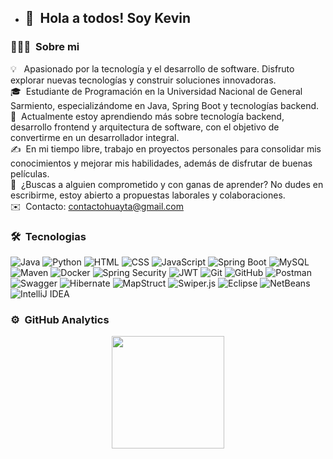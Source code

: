 - ## 👋 &nbsp;Hola a todos! Soy Kevin
<!-- <p align="center">
  <a href="https://github.com/AVS1508">
    <img alt="Night Coding" src="https://raw.githubusercontent.com/AVS1508/AVS1508/master/assets/Night-Coding.gif" />
  </a>
</p> -->
<!--align="right"-->

### 👨🏻‍💻 &nbsp;Sobre mi




💡 &nbsp; Apasionado por la tecnología y el desarrollo de software. Disfruto explorar nuevas tecnologías y construir soluciones innovadoras.\
🎓 &nbsp;Estudiante de Programación en la Universidad Nacional de General Sarmiento, especializándome en Java, Spring Boot y tecnologías backend.\
🌱 &nbsp;Actualmente estoy aprendiendo más sobre tecnología backend, desarrollo frontend y arquitectura de software, con el objetivo de convertirme en un desarrollador integral.\
✍️ &nbsp;En mi tiempo libre, trabajo en proyectos personales para consolidar mis conocimientos y mejorar mis habilidades, además de disfrutar de buenas películas.\
💬 &nbsp;¿Buscas a alguien comprometido y con ganas de aprender? No dudes en escribirme, estoy abierto a propuestas laborales y colaboraciones.\
✉️ &nbsp;Contacto: [contactohuayta@gmail.com](mailto:contactohuayta@gmail.com)
</a>
<!--📄 &nbsp;Please have a look at my [Résumé](https://www.adityavsingh.com/resume.html) for more details about me. I'm open to feedback and suggestions!-->

### 🛠 &nbsp;Tecnologias

![Java](https://img.shields.io/badge/Java-%23ED8B00.svg?style=for-the-badge&logo=coffeescript&logoColor=white)
![Python](https://img.shields.io/badge/Python-3776AB?style=for-the-badge&logo=python&logoColor=white)
![HTML](https://img.shields.io/badge/HTML-E34F26?style=for-the-badge&logo=html5&logoColor=white)
![CSS](https://img.shields.io/badge/CSS-1572B6?style=for-the-badge&logo=css&logoColor=white)
![JavaScript](https://img.shields.io/badge/JavaScript-F7DF1E?style=for-the-badge&logo=javascript&logoColor=black)
![Spring Boot](https://img.shields.io/badge/Spring_Boot-6DB33F?style=for-the-badge&logo=spring-boot&logoColor=white)
![MySQL](https://img.shields.io/badge/MySQL-4479A1?style=for-the-badge&logo=mysql&logoColor=white)
![Maven](https://img.shields.io/badge/Maven-C71A36?style=for-the-badge&logo=apache-maven&logoColor=white)
![Docker](https://img.shields.io/badge/Docker-2496ED?style=for-the-badge&logo=docker&logoColor=white)
![Spring Security](https://img.shields.io/badge/Spring_Security-6DB33F?style=for-the-badge&logo=spring-security&logoColor=white)
![JWT](https://img.shields.io/badge/JWT-FFB600?style=for-the-badge&logo=json-web-tokens&logoColor=white)
![Git](https://img.shields.io/badge/Git-F05032?style=for-the-badge&logo=git&logoColor=white)
![GitHub](https://img.shields.io/badge/GitHub-181717?style=for-the-badge&logo=github&logoColor=white)
![Postman](https://img.shields.io/badge/Postman-FF6C37?style=for-the-badge&logo=postman&logoColor=white)
![Swagger](https://img.shields.io/badge/Swagger-85EA2D?style=for-the-badge&logo=swagger&logoColor=black)
![Hibernate](https://img.shields.io/badge/Hibernate-59666C?style=for-the-badge&logo=hibernate&logoColor=white)
![MapStruct](https://img.shields.io/badge/MapStruct-0066A1?style=for-the-badge&logo=mapstruct&logoColor=white)
![Swiper.js](https://img.shields.io/badge/Swiper.js-6332F6?style=for-the-badge&logo=swiper&logoColor=white)
![Eclipse](https://img.shields.io/badge/Eclipse-2C2255?style=for-the-badge&logo=eclipse-ide&logoColor=white)
![NetBeans](https://img.shields.io/badge/NetBeans-1B6AC6?style=for-the-badge&logo=apache-netbeans-ide&logoColor=white)
![IntelliJ IDEA](https://img.shields.io/badge/IntelliJ_IDEA-000000?style=for-the-badge&logo=intellij-idea&logoColor=white)


### ⚙️ &nbsp;GitHub Analytics

<p align="center">
<a href="https://github.com/README">
  <img height="180em" src="https://github-readme-stats-eight-theta.vercel.app/api?username=KevDeto&show_icons=true&theme=algolia&include_all_commits=true&count_private=true"/>
</a>
</p>

